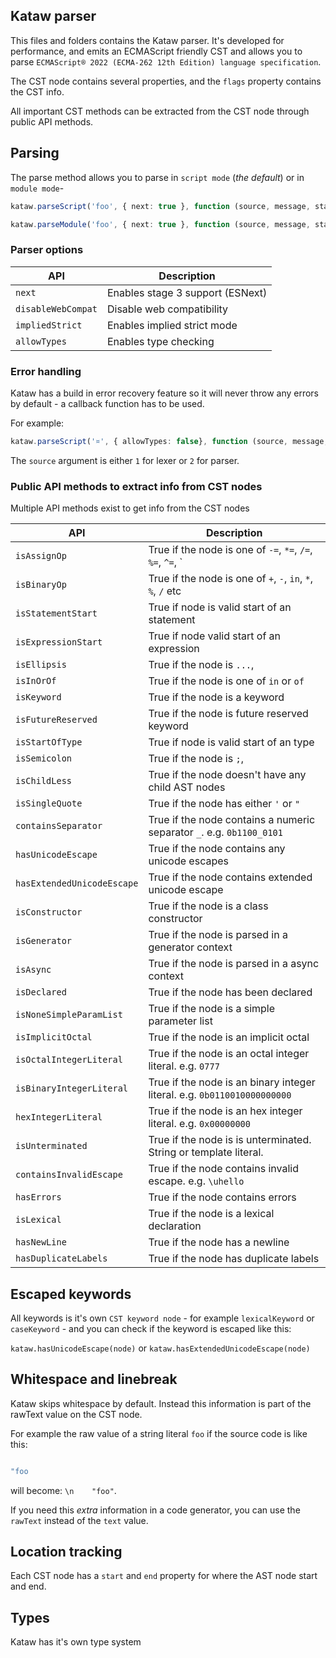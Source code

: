 ## Kataw parser

This files and folders contains the Kataw parser. It's developed for performance, and emits an ECMAScript friendly CST
and allows you to
parse `ECMAScript® 2022 (ECMA-262 12th Edition) language specification`.

The CST node contains several properties, and the `flags` property contains the CST info.

All important CST methods can be extracted from the CST node through public API methods.


## Parsing

The parse method allows you to parse in `script mode` (*the default*) or in `module mode`-

```ts
kataw.parseScript('foo', { next: true }, function (source, message, start, end) {})

kataw.parseModule('foo', { next: true }, function (source, message, start, end) {})
```

### Parser options


| API        | Description |
| ------------------- | ------------------------------------------------------------ |
| `next`              |  Enables stage 3 support (ESNext)
| `disableWebCompat`  |  Disable web compatibility
| `impliedStrict`     | Enables implied strict mode
| `allowTypes`        | Enables type checking


### Error handling

Kataw has a build in error recovery feature so it will never throw any errors by default - a callback function has to be used.

For example:

```ts
kataw.parseScript('¤', { allowTypes: false}, function (source, message, start, end) {})
```

The `source` argument is either `1` for lexer or  `2` for parser.


### Public API methods to extract info from CST nodes

Multiple API methods exist to get info from the CST nodes

| API        | Description |
| ------------------- | ------------------------------------------------------------ |
| `isAssignOp`              | True if the node is one of `-=`, `*=`, `/=`, `%=`, `^=`, `|=`, `&=`, `||=`, `&&=` or `??=` |
| `isBinaryOp`              | True if the node is one of `+`, `-`, `in`, `*`, `%`, `/` etc |
| `isStatementStart`              | True if node is valid start of an statement |
| `isExpressionStart`              | True if node valid start of an expression |
| `isEllipsis`              | True if the node is `...`, |
| `isInOrOf`              |  True if the node is one of `in` or `of` |
| `isKeyword`              | True if the node is a keyword |
| `isFutureReserved`              | True if the node is future reserved keyword |
| `isStartOfType`              | True if node is valid start of an type |
| `isSemicolon`              | True if the node is `;`, |
| `isChildLess`              | True if the node doesn't have any child AST nodes |
| `isSingleQuote`              | True if the node has either `'` or `"`|
| `containsSeparator`              | True if the node contains a numeric separator `_`.  e.g. `0b1100_0101`|
| `hasUnicodeEscape`              | True if the node contains any unicode escapes |
| `hasExtendedUnicodeEscape`              | True if the node contains extended unicode escape |
| `isConstructor`              | True if the node is a class constructor |
| `isGenerator`              | True if the node is parsed in a generator context |
| `isAsync`              | True if the node is parsed in a async context |
| `isDeclared`              | True if the node has been declared |
| `isNoneSimpleParamList`              | True if the node is a simple parameter list |
| `isImplicitOctal`              | True if the node is an implicit octal |
| `isOctalIntegerLiteral`              | True if the node is an octal integer literal. e.g. `0777` |
| `isBinaryIntegerLiteral`              | True if the node is an binary integer literal. e.g. `0b0110010000000000` |
| `hexIntegerLiteral`              | True if the node is an hex integer literal. e.g. `0x00000000` |
| `isUnterminated`              | True if the node is is unterminated. String or template literal. |
| `containsInvalidEscape`              | True if the node contains invalid escape. e.g. `\uhello` |
| `hasErrors`              | True if the node contains errors |
| `isLexical`              | True if the node is a lexical declaration |
| `hasNewLine`              | True if the node has a newline |
| `hasDuplicateLabels`     | True if the node has duplicate labels |

## Escaped keywords

All keywords is it's own `CST keyword node` - for example `lexicalKeyword` or `caseKeyword` - and
you can check if the keyword is escaped like this:

`kataw.hasUnicodeEscape(node)` or `kataw.hasExtendedUnicodeEscape(node)`

## Whitespace and linebreak

Kataw skips whitespace by default. Instead this information is part of the rawText value on the CST node. 

For example the raw value of a string literal `foo` if the source code is like this:

```ts

"foo
```

will become:  `\n    "foo"`.

If you need this *extra* information in a code generator, you can use the `rawText` instead of the `text` value.


## Location tracking

Each CST node has a `start` and `end` property for where the AST node start and end.

## Types

Kataw has it's own type system
